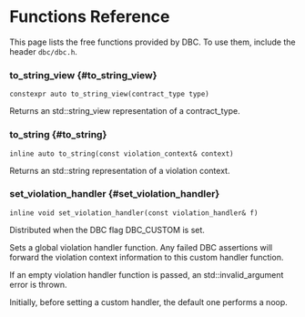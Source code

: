 # Functions Reference

This page lists the free functions provided by DBC. To use them, include the
header `dbc/dbc.h`.


### to_string_view {#to_string_view}

`constexpr auto to_string_view(contract_type type)`

Returns an std::string_view representation of a contract_type.


### to_string {#to_string}

`inline auto to_string(const violation_context& context)`

Returns an std::string representation of a violation context.


### set_violation_handler {#set_violation_handler}

`inline void set_violation_handler(const violation_handler& f)`

Distributed when the DBC flag DBC_CUSTOM is set.

Sets a global violation handler function. Any failed DBC assertions will forward
the violation context information to this custom handler function.

If an empty violation handler function is passed, an std::invalid_argument error
is thrown.

Initially, before setting a custom handler, the default one performs a noop.